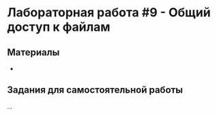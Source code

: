 # Лабораторная работа #9 - Общий доступ к файлам

## Материалы
- []()

## Задания для самостоятельной работы
...
